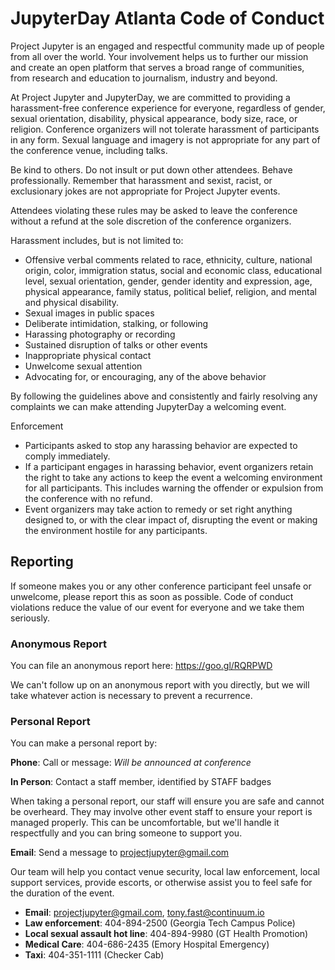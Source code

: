 ---
---

# JupyterDay Atlanta Code of Conduct

Project Jupyter is an engaged and respectful community made up of people from all over the world. Your involvement helps us to further our mission and create an open platform that serves a broad range of communities, from research and education to journalism, industry and beyond.

At Project Jupyter and JupyterDay, we are committed to providing a harassment-free conference experience for everyone, regardless of gender, sexual orientation, disability, physical appearance, body size, race, or religion. Conference organizers will not tolerate harassment of participants in any form. Sexual language and imagery is not appropriate for any part of the conference venue, including talks. 

Be kind to others. Do not insult or put down other attendees. Behave professionally. Remember that harassment and sexist, racist, or exclusionary jokes are not appropriate for Project Jupyter events.

Attendees violating these rules may be asked to leave the conference without a refund at the sole discretion of the conference organizers.

Harassment includes, but is not limited to:
* Offensive verbal comments related to race, ethnicity, culture, national origin, color, immigration status, social and economic class, educational level, sexual orientation, gender, gender identity and expression, age, physical appearance, family status, political belief, religion, and mental and physical disability. 
* Sexual images in public spaces
* Deliberate intimidation, stalking, or following 
* Harassing photography or recording
* Sustained disruption of talks or other events
* Inappropriate physical contact
* Unwelcome sexual attention
* Advocating for, or encouraging, any of the above behavior

By following the guidelines above and consistently and fairly resolving any complaints we can make attending JupyterDay a welcoming event.

Enforcement
* Participants asked to stop any harassing behavior are expected to comply immediately.
* If a participant engages in harassing behavior, event organizers retain the right to take any actions to keep the event a welcoming environment for all participants. This includes warning the offender or expulsion from the conference with no refund.
* Event organizers may take action to remedy or set right anything designed to, or with the clear impact of, disrupting the event or making the environment hostile for any participants.

## Reporting

If someone makes you or any other conference participant feel unsafe or unwelcome, please report this as soon as possible. Code of conduct violations reduce the value of our event for everyone and we take them seriously.

### Anonymous Report

You can file an anonymous report here: https://goo.gl/RQRPWD

We can't follow up on an anonymous report with you directly, but we will take whatever action is necessary to prevent a recurrence.

### Personal Report

You can make a personal report by:

  __Phone__: Call or message: _Will be announced at conference_

  __In Person__: Contact a staff member, identified by STAFF badges

  When taking a personal report, our staff will ensure you are safe and cannot be overheard. They may involve other event staff to ensure your report is managed properly. This can be uncomfortable, but we'll handle it respectfully and you can bring someone to support you. 

  __Email__: Send a message to projectjupyter@gmail.com 

Our team will help you contact venue security, local law enforcement, local support services, provide escorts, or otherwise assist you to feel safe for the duration of the event. 

* __Email__: projectjupyter@gmail.com, tony.fast@continuum.io
* __Law enforcement__: 404-894-2500 (Georgia Tech Campus Police)
* __Local sexual assault hot line__: 404-894-9980 (GT Health Promotion)
* __Medical Care__:  404-686-2435 (Emory Hospital Emergency)
* __Taxi__:  404-351-1111 (Checker Cab)

